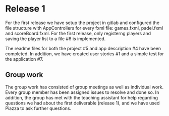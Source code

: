 # Release 1

For the first release we have setup the project in gitlab and configured the file structure with AppControllers for every fxml file: games.fxml, padel.fxml and scoreBoard.fxml. For the first release, only registerng players and saving the player list to a file #6 is implemented. 

The readme files for both the project #5 and app description #4 have been completed. In addition, we have created user stories #1 and a simple test for the application #7.

## Group work
The group work has consisted of group meetings as well as individual work. Every group member has been assigned issues to resolve and done so. In addition, the group has met with the teaching assistant for help regarding questions we had about the first deliverable (release 1), and we have used Piazza to ask further questions.


